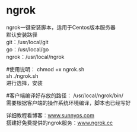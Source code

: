 # ngrok
ngrok一键安装脚本，适用于Centos版本服务器  
默认安装路径  
git：/usr/local/git  
go：/usr/local/go  
ngrok：/usr/local/ngrok  

#使用说明：
	chmod +x ngrok.sh  
	sh ./ngrok.sh  
进行选择，安装

#客户端编译好存放的路径：
	/usr/local/ngrok/bin/  
需要根据客户端的操作系统环境编译，脚本也已经写好

详细教程看博客：www.sunnyos.com  
搭建好免费提供的ngrok服务：www.ngrok.cc

